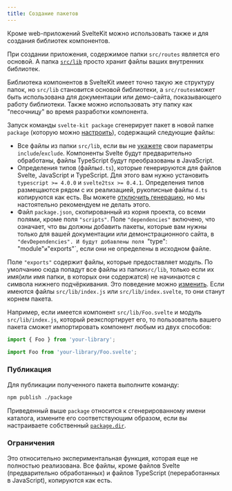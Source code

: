 ```yaml
---
title: Создание пакетов
---
```


Кроме web-приложений SvelteKit можно использовать также и для создания библиотек компонентов.

При создании приложения, содержимое папки `src/routes` является его основой. А папка [`src/lib`](#moduli-$lib) просто хранит файлы ваших внутренних библиотек.

Библиотека компонентов в SvelteKit имеет точно такую же структуру папок, но `src/lib` становится основой библиотеки, а `src/routes`может быть использована для документации или демо-сайта, показывающего работу библиотеки. Также можно использовать эту папку как "песочницу" во время разработки компонента.

Запуск команды `svelte-kit package` сгенерирует пакет в новой папке `package` (которую можно [настроить](#konfiguracziya-package)), содержащий следующие файлы:

- Все файлы из папки `src/lib`, если вы не [укажете](#konfiguracziya-package) свои параметры `include`/`exclude`. Компоненты Svelte будут предварительно обработаны, файлы TypeScript будут преобразованы в JavaScript.
- Определения типов (файлы`d.ts`), которые генерируются для файлов Svelte, JavaScript и TypeScript. Для этого вам нужно установить `typescript >= 4.0.0` и `svelte2tsx >= 0.4.1`. Определения типов размещаются рядом с их реализацией, рукописные файлы `d.ts` копируются как есть. Вы можете [отключить генерацию](#konfiguracziya-package), но мы настоятельно рекомендуем не делать этого.
- Файл `package.json`, скопированный из корня проекта, со всеми полями, кроме поля `"scripts"`. Поле `"dependencies"` включено, что означает, что вы должны добавить пакеты, которые вам нужны только для вашей документации или демонстрационного сайта, в `"devDependencies". И будут добавлены поля `"type": "module"` и `"exports"`, если они не определены в исходном файле.

Поле `"exports"` содержит файлы, которые предоставляет модуль. По умолчанию сюда попадут все файлы из папки`src/lib`, только если их имя(или имя папки, в которых они содержатся) не начинаются с символа нижнего подчёркивания. Это поведение можно [изменить](#konfiguracziya-package). Если имеются файлы `src/lib/index.js` или `src/lib/index.svelte`, то они станут  корнем пакета.

Например, если имеется компонент `src/lib/Foo.svelte` и модуль `src/lib/index.js`, который реэкспортирует его, то пользователь вашего пакета сможет импортировать компонент любым из двух способов:

```js
import { Foo } from 'your-library';
```

```js
import Foo from 'your-library/Foo.svelte';
```

### Публикация

Для публикации полученного пакета выполните команду:

```sh
npm publish ./package
```
Приведенный выше `package` относится к сгенерированному имени каталога, измените его соответствующим образом, если вы настраиваете собственный [`package.dir`](#konfiguracziya-package).

### Ограничения

Это относительно экспериментальная функция, которая еще не полностью реализована. Все файлы, кроме файлов Svelte (предварительно обработанных) и файлов TypeScript (переработанных в JavaScript), копируются как есть.
